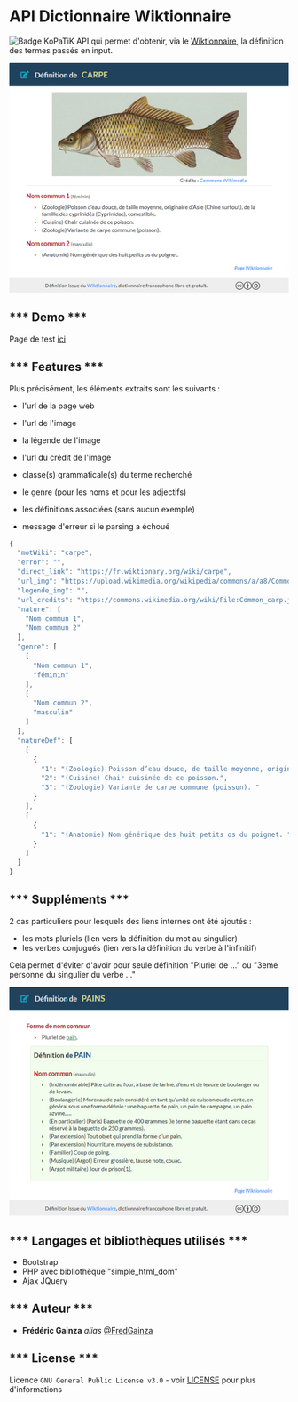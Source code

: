 # API Dictionnaire Wiktionnaire

![Badge KoPaTiK](https://img.shields.io/badge/KoPaTiK-Agency-blue "Badge KoPaTiK")
API qui permet d'obtenir, via le [Wiktionnaire](https://fr.wiktionary.org), la définition des termes passés en input.

![Exemple de définition](assets/img/exemple-def.jpg "Exemple de définition obtenue")

## *** Demo ***

Page de test [ici](https://api-definition.fgainza.fr)

## *** Features ***

Plus précisément, les éléments extraits sont les suivants :

* l'url de la page web
* l'url de l'image
* la légende de l'image
* l'url du crédit de l'image

* classe(s) grammaticale(s) du terme recherché
* le genre (pour les noms et pour les adjectifs)
* les définitions associées (sans aucun exemple)

* message d'erreur si le parsing a échoué

```javascript
{
  "motWiki": "carpe",
  "error": "",
  "direct_link": "https://fr.wiktionary.org/wiki/carpe",
  "url_img": "https://upload.wikimedia.org/wikipedia/commons/a/a8/Common_carp.jpg",
  "legende_img": "",
  "url_credits": "https://commons.wikimedia.org/wiki/File:Common_carp.jpg?uselang=fr",
  "nature": [
    "Nom commun 1",
    "Nom commun 2"
  ],
  "genre": [
    [
      "Nom commun 1",
      "féminin"
    ],
    [
      "Nom commun 2",
      "masculin"
    ]
  ],
  "natureDef": [
    [
      {
        "1": "(Zoologie) Poisson d’eau douce, de taille moyenne, originaire d'Asie (Chine surtout), de la famille des cyprinidés (Cyprinidae), comestible. ",
        "2": "(Cuisine) Chair cuisinée de ce poisson.",
        "3": "(Zoologie) Variante de carpe commune (poisson). "
      }
    ],
    [
      {
        "1": "(Anatomie) Nom générique des huit petits os du poignet. "
      }
    ]
  ]
}
```

## *** Suppléments ***

2 cas particuliers pour lesquels des liens internes ont été ajoutés :

* les mots pluriels (lien vers la définition du mot au singulier)
* les verbes conjugués (lien vers la définition du verbe à l'infinitif)

Cela permet d'éviter d'avoir pour seule définition "Pluriel de ..." ou "3eme personne du singulier du verbe ..."

![Exemple de définition](assets/img/exemple-pluriel.jpg "Exemple de double définition")


## *** Langages et bibliothèques utilisés ***

* Bootstrap
* PHP avec bibliothèque "simple_html_dom"
* Ajax JQuery 

## *** Auteur ***

* **Frédéric Gainza** _alias_ [@FredGainza](https://github.com/FredGainza)

## *** License ***

Licence ``GNU General Public License v3.0`` - voir [LICENSE](LICENSE) pour plus d'informations